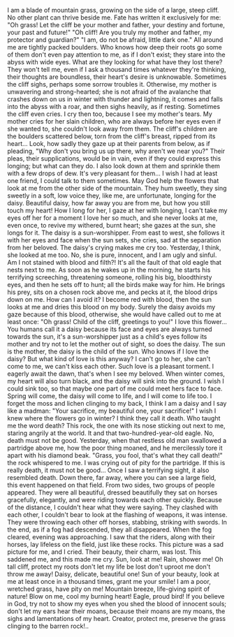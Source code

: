 I am a blade of mountain grass, growing on the side of a large, steep cliff. 
No other plant can thrive beside me. 
Fate has written it exclusively for me: "Oh grass! Let the cliff be your mother and father, your destiny and fortune, your past and future!"
"Oh cliff! Are you truly my mother and father, my protector and guardian?"
"I am, do not be afraid, little dark one."
All around me are tightly packed boulders. 
Who knows how deep their roots go
some of them don't even pay attention to me, as if I don't exist; they stare into the abyss with wide eyes. 
What are they looking for
what have they lost there? 
They won't tell me, even if I ask a thousand times
whatever they're thinking, their thoughts are boundless, their heart's desire is unknowable. 
Sometimes the cliff sighs, perhaps some sorrow troubles it. 
Otherwise, my mother is unwavering and strong-hearted; she is not afraid of the avalanche that crashes down on us in winter with thunder and lightning, it comes and falls into the abyss with a roar, and then sighs heavily, as if resting. 
Sometimes the cliff even cries. 
I cry then too, because I see my mother's tears. 
My mother cries for her slain children, who are always before her eyes
even if she wanted to, she couldn't look away from them. 
The cliff's children are the boulders scattered below, torn from the cliff's breast, ripped from its heart...
Look, how sadly they gaze up at their parents from below, as if pleading, "Why don't you bring us up there, why aren't we near you?" 
Their pleas, their supplications, would be in vain, even if they could express this longing; but what can they do. 
I also look down at them and sprinkle them with a few drops of dew. 
It's very pleasant for them...
I wish I had at least one friend, I could talk to them sometimes. 
May God help the flowers that look at me from the other side of the mountain. 
They hum sweetly, they sing sweetly in a soft, low voice
they, like me, are unfortunate, longing for the daisy. 
Beautiful daisy, how far away you are from me, but how you still touch my heart!
How I long for her, I gaze at her with longing, I can't take my eyes off her for a moment
I love her so much, and she never looks at me, even once, to revive my withered, burnt heart; she gazes at the sun, she longs for it. 
The daisy is a sun-worshipper. 
From east to west, she follows it with her eyes and face
when the sun sets, she cries, sad at the separation from her beloved. 
The daisy's crying makes me cry too.
Yesterday, I think, she looked at me too. 
No, she is pure, innocent, and I am ugly and sinful. 
Am I not stained with blood and filth?! 
It's all the fault of that old eagle that nests next to me. 
As soon as he wakes up in the morning, he starts his terrifying screeching, threatening someone, rolling his big, bloodthirsty eyes, and then he sets off to hunt; all the birds make way for him. 
He brings his prey, sits on a chosen rock above me, and pecks at it, the blood drips down on me.
How can I avoid it? 
I become red with blood, then the sun looks at me and dries this blood on my body. 
Surely the daisy avoids my gaze because of this blood, otherwise, she would have called out to me at least once: "Oh grass! Child of the cliff, greetings to you!"
I love this flower... 
You humans call it a daisy because its face and eyes are always turned towards the sun, it's a sun-worshipper
just as a child's eyes follow its mother and try not to let the mother out of sight, so does the daisy. 
The sun is the mother, the daisy is the child of the sun.
Who knows if I love the daisy? 
But what kind of love is this anyway? I can't go to her, she can't come to me, we can't kiss each other. 
Such love is a pleasant torment. 
I eagerly await the dawn, that's when I see my beloved.
When winter comes, my heart will also turn black, and the daisy will sink into the ground. 
I wish I could sink too, so that maybe one part of me could meet hers face to face. 
Spring will come, the daisy will come to life, and I will come to life too. 
I forget the moss and lichen clinging to my back, I think I am a daisy and I say like a madman: "Your sacrifice, my beautiful one, your sacrifice!"
I wish I knew where the flowers go in winter? 
I think they call it death. 
Who taught me the word death? 
This rock, the one with its nose sticking out next to me, staring angrily at the world. It and that two-hundred-year-old eagle. 
No, death must not be good. 
Yesterday, when that restless old man swallowed a partridge above me, how the poor thing moaned, and he mercilessly tore it apart with his diamond beak.
"Grass, you fool, that's what they call death!" the rock whispered to me. 
I was crying out of pity for the partridge. 
If this is really death, it must not be good...
Once I saw a terrifying sight, it also resembled death. 
Down there, far away, where you can see a large field, this event happened on that field. 
From two sides, two groups of people appeared. 
They were all beautiful, dressed beautifully
they sat on horses gracefully, elegantly, and were riding towards each other quickly. 
Because of the distance, I couldn't hear what they were saying. 
They clashed with each other, I couldn't bear to look at the flashing of weapons, it was intense. 
They were throwing each other off horses, stabbing, striking with swords.
In the end, as if a fog had descended, they all disappeared. 
When the fog cleared, evening was approaching. 
I saw that the riders, along with their horses, lay lifeless on the field, just like these rocks. 
This picture was a sad picture for me, and I cried. 
Their beauty, their charm, was lost. 
This saddened me, and this made me cry.
Sun, look at me! 
Rain, shower me! 
Oh tall cliff, protect my roots
don't let my life be lost
don't uproot me
don't throw me away!
Daisy, delicate, beautiful one! 
Sun of your beauty, look at me at least once in a thousand times, grant me your smile!
I am a poor, wretched grass, have pity on me!
Mountain breeze, life-giving spirit of nature! 
Blow on me, cool my burning heart!
Eagle, proud bird!
If you believe in God, try not to show my eyes when you shed the blood of innocent souls; don't let my ears hear their moans, because their moans are my moans, the sighs and lamentations of my heart. 
Creator, protect me, preserve the grass clinging to the barren rock!..